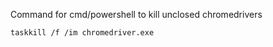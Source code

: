 

Command for cmd/powershell to kill unclosed chromedrivers 
```
taskkill /f /im chromedriver.exe
```
